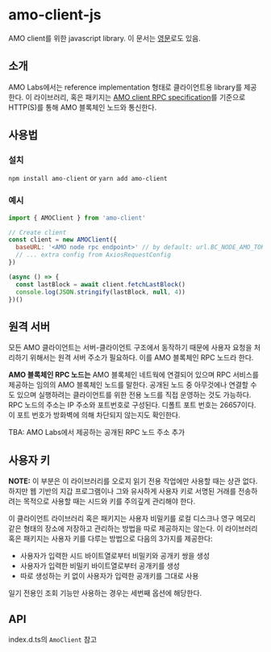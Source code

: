 # amo-client-js
AMO client를 위한 javascript library. 이 문서는 [영문](README.md)로도 있음.

## 소개
AMO Labs에서는 reference implementation 형태로 클라이언트용 library를
제공한다. 이 라이브러리, 혹은 패키지는 [AMO client RPC
specification](https://github.com/amolabs/docs/blob/master/rpc.md)를 기준으로
HTTP(S)를 통해 AMO 블록체인 노드와 통신한다.

## 사용법

### 설치
`npm install amo-client` or `yarn add amo-client`

### 예시
```javascript
import { AMOClient } from 'amo-client'

// Create client
const client = new AMOClient({
  baseURL: '<AMO node rpc endpoint>' // by default: url.BC_NODE_AMO_TOKYO 
  // ... extra config from AxiosRequestConfig
})

(async () => {
  const lastBlock = await client.fetchLastBlock()
  console.log(JSON.stringify(lastBlock, null, 4))
})()
```

## 원격 서버
모든 AMO 클라이언트는 서버-클라이언트 구조에서 동작하기 때문에 사용자 요청을
처리하기 위해서는 원격 서버 주소가 필요하다. 이를 AMO 블록체인 RPC 노드라 한다.

**AMO 블록체인 RPC 노드는** AMO 블록체인 네트웍에 연결되어 있으며 RPC 서비스를
제공하는 임의의 AMO 블록체인 노드를 말한다. 공개된 노드 중 아무것에나 연결할
수도 있으며 실행하려는 클라이언트를 위한 전용 노드를 직접 운영하는 것도
가능하다. RPC 노드의 주소는 IP 주소와 포트번호로 구성된다. 디폴트 포트 번호는
26657이다. 이 포트 번호가 방화벽에 의해 차단되지 않는지도 확인한다.

TBA: AMO Labs에서 제공하는 공개된 RPC 노드 주소 추가

## 사용자 키
**NOTE:** 이 부분은 이 라이브러리를 오로지 읽기 전용 작업에만 사용할 때는 상관
없다. 하지만 웹 기반의 지갑 프로그램이나 그와 유사하게 사용자 키로 서명된
거래를 전송하려는 목적으로 사용할 때는 시드와 키를 주의깊게 관리해야 한다.

이 클라이언트 라이브러리 혹은 패키지는 사용자 비밀키를 로컬 디스크나 영구 메모리 같은 형태의 장소에 저장하고 관리하는 방법을 따로 제공하지는 않는다. 이 라이브러리 혹은 패키지는 사용자 키를 다루는 방법으로 다음의 3가지를 제공한다:
* 사용자가 입력한 시드 바이트열로부터 비밀키와 공개키 쌍을 생성
* 사용자가 입력한 비밀키 바이트열로부터 공개키를 생성
* 따로 생성하는 키 없이 사용자가 입력한 공개키를 그대로 사용

일기 전용인 조회 기능만 사용하는 경우는 세번째 옵션에 해당한다.

## API
index.d.ts의 `AmoClient` 참고
